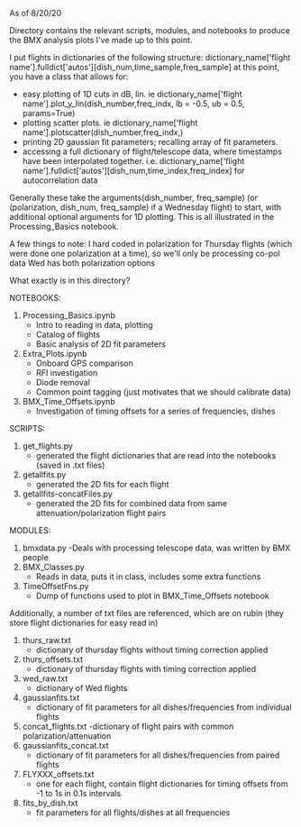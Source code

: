 As of 8/20/20

Directory contains the relevant scripts, modules, and notebooks to produce the BMX analysis plots I've made up to this point.

I put flights in dictionaries of the following structure:
dictionary_name['flight name'].fulldict['autos'][dish_num,time_sample,freq_sample]
at this point, you have a class that allows for: 
- easy plotting of 1D cuts in dB, lin. ie dictionary_name['flight name'].plot_y_lin(dish_number,freq_indx, lb = -0.5, ub = 0.5, params=True)
- plotting scatter plots. ie dictionary_name['flight name'].plotscatter(dish_number,freq_indx,)
- printing 2D gaussian fit parameters; recalling array of fit parameters. 
- accessing a full dictionary of flight/telescope data, where timestamps have been interpolated together. i.e. dictionary_name['flight name'].fulldict['autos'][dish_num,time_index,freq_index] for autocorrelation data


Generally these take the arguments(dish_number, freq_sample) (or (polarization, dish_num, freq_sample) if a Wednesday flight) to start, with additional optional arguments for 1D plotting. This is all illustrated in the Processing_Basics notebook. 

A few things to note:
I hard coded in polarization for Thursday flights (which were done one polarization at a time), so we'll only be processing co-pol data
Wed has both polarization options

What exactly is in this directory?

NOTEBOOKS:
1. Processing_Basics.ipynb
   - Intro to reading in data, plotting
   - Catalog of flights
   - Basic analysis of 2D fit parameters
2. Extra_Plots.ipynb
   - Onboard GPS comparison
   - RFI investigation
   - Diode removal
   - Common point tagging (just motivates that we should calibrate data)
3. BMX_Time_Offsets.ipynb
   - Investigation of timing offsets for a series of frequencies, dishes

SCRIPTS:
1. get_flights.py 
    - generated the flight dictionaries that are read into the notebooks (saved in .txt files)
2. getallfits.py
    - generated the 2D fits for each flight
3. getallfits-concatFiles.py
    - generated the 2D fits for combined data from same attenuation/polarization flight pairs

MODULES:
1. bmxdata.py
    -Deals with processing telescope data, was written by BMX people
2. BMX_Classes.py
    - Reads in data, puts it in class, includes some extra functions
3. TimeOffsetFns.py
    - Dump of functions used to plot in BMX_Time_Offsets notebook


Additionally, a number of txt files are referenced, which are on rubin (they store flight dictionaries for easy read in)
1. thurs_raw.txt
    - dictionary of thursday flights without timing correction applied
2. thurs_offsets.txt
    - dictionary of thursday flights with timing correction applied
3. wed_raw.txt
    - dictionary of Wed flights
4. gaussianfits.txt
    - dictionary of fit parameters for all dishes/frequencies from individual flights
5. concat_flights.txt
    -dictionary of flight pairs with common polarization/attenuation
6. gaussianfits_concat.txt
    - dictionary of fit parameters for all dishes/frequencies from paired flights
7. FLYXXX_offsets.txt
    - one for each flight, contain flight dictionaries for timing offsets from -1 to 1s in 0.1s intervals
8. fits_by_dish.txt
    - fit parameters for all flights/dishes at all frequencies

